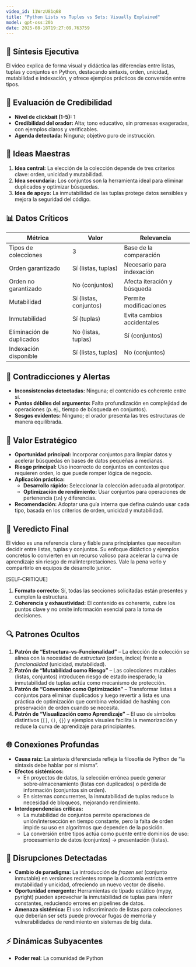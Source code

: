```yaml
---
video_id: 11WrzU81q68
title: "Python Lists vs Tuples vs Sets: Visually Explained"
model: gpt-oss:20b
date: 2025-08-18T19:27:09.763759
---
```


## 📌 Síntesis Ejecutiva  
El video explica de forma visual y didáctica las diferencias entre listas, tuplas y conjuntos en Python, destacando sintaxis, orden, unicidad, mutabilidad e indexación, y ofrece ejemplos prácticos de conversión entre tipos.

## 🎯 Evaluación de Credibilidad  
- **Nivel de clickbait (1-5):** 1  
- **Credibilidad del orador:** Alta; tono educativo, sin promesas exageradas, con ejemplos claros y verificables.  
- **Agenda detectada:** Ninguna; objetivo puro de instrucción.

## 🔑 Ideas Maestras  
1. **Idea central:** La elección de la colección depende de tres criterios clave: orden, unicidad y mutabilidad.  
2. **Idea secundaria:** Los conjuntos son la herramienta ideal para eliminar duplicados y optimizar búsquedas.  
3. **Idea de apoyo:** La inmutabilidad de las tuplas protege datos sensibles y mejora la seguridad del código.

## 📊 Datos Críticos  
| Métrica                     | Valor | Relevancia                                 |
|-----------------------------|-------|--------------------------------------------|
| Tipos de colecciones        | 3     | Base de la comparación                     |
| Orden garantizado           | Sí (listas, tuplas) | Necesario para indexación |
| Orden no garantizado        | No (conjuntos) | Afecta iteración y búsqueda |
| Mutabilidad                 | Sí (listas, conjuntos) | Permite modificaciones |
| Inmutabilidad               | Sí (tuplas) | Evita cambios accidentales |
| Eliminación de duplicados   | No (listas, tuplas) | Sí (conjuntos) |  
| Indexación disponible      | Sí (listas, tuplas) | No (conjuntos) |

## 🚨 Contradicciones y Alertas  
- **Inconsistencias detectadas:** Ninguna; el contenido es coherente entre sí.  
- **Puntos débiles del argumento:** Falta profundización en complejidad de operaciones (p. ej., tiempo de búsqueda en conjuntos).  
- **Sesgos evidentes:** Ninguno; el orador presenta las tres estructuras de manera equilibrada.

## 💼 Valor Estratégico  
- **Oportunidad principal:** Incorporar conjuntos para limpiar datos y acelerar búsquedas en bases de datos pequeñas a medianas.  
- **Riesgo principal:** Uso incorrecto de conjuntos en contextos que requieren orden, lo que puede romper lógica de negocio.  
- **Aplicación práctica:**  
  - **Desarrollo rápido:** Seleccionar la colección adecuada al prototipar.  
  - **Optimización de rendimiento:** Usar conjuntos para operaciones de pertenencia (`in`) y diferencias.  
- **Recomendación:** Adoptar una guía interna que defina cuándo usar cada tipo, basada en los criterios de orden, unicidad y mutabilidad.

## 🏁 Veredicto Final  
El video es una referencia clara y fiable para principiantes que necesitan decidir entre listas, tuplas y conjuntos. Su enfoque didáctico y ejemplos concretos lo convierten en un recurso valioso para acelerar la curva de aprendizaje sin riesgo de malinterpretaciones. Vale la pena verlo y compartirlo en equipos de desarrollo junior.

[SELF‑CRITIQUE]  
1. **Formato correcto:** Sí, todas las secciones solicitadas están presentes y cumplen la estructura.  
2. **Coherencia y exhaustividad:** El contenido es coherente, cubre los puntos clave y no omite información esencial para la toma de decisiones.

## 🔍 Patrones Ocultos
1. **Patrón de “Estructura‑vs‑Funcionalidad”** – La elección de colección se alinea con la necesidad de *estructura* (orden, índice) frente a *funcionalidad* (unicidad, mutabilidad).  
2. **Patrón de “Mutabilidad como Riesgo”** – Las colecciones mutables (listas, conjuntos) introducen riesgo de estado inesperado; la inmutabilidad de tuplas actúa como mecanismo de protección.  
3. **Patrón de “Conversión como Optimización”** – Transformar listas a conjuntos para eliminar duplicados y luego revertir a lista es una práctica de optimización que combina velocidad de hashing con preservación de orden cuando se necesita.  
4. **Patrón de “Visualización como Aprendizaje”** – El uso de símbolos distintivos (`[]`, `()`, `{}`) y ejemplos visuales facilita la memorización y reduce la curva de aprendizaje para principiantes.  

## 🌐 Conexiones Profundas
- **Causa raíz:** La sintaxis diferenciada refleja la filosofía de Python de “la sintaxis debe hablar por sí misma”.  
- **Efectos sistémicos:**  
  - En proyectos de datos, la selección errónea puede generar sobre‑almacenamiento (listas con duplicados) o pérdida de información (conjuntos sin orden).  
  - En sistemas concurrentes, la inmutabilidad de tuplas reduce la necesidad de bloqueos, mejorando rendimiento.  
- **Interdependencias críticas:**  
  - La mutabilidad de conjuntos permite operaciones de unión/intersección en tiempo constante, pero la falta de orden impide su uso en algoritmos que dependen de la posición.  
  - La conversión entre tipos actúa como puente entre dominios de uso: procesamiento de datos (conjuntos) → presentación (listas).  

## 🚀 Disrupciones Detectadas
- **Cambio de paradigma:** La introducción de *frozen set* (conjunto inmutable) en versiones recientes rompe la dicotomía estricta entre mutabilidad y unicidad, ofreciendo un nuevo vector de diseño.  
- **Oportunidad emergente:** Herramientas de tipado estático (mypy, pyright) pueden aprovechar la inmutabilidad de tuplas para inferir constantes, reduciendo errores en pipelines de datos.  
- **Amenaza sistémica:** El uso indiscriminado de listas para colecciones que deberían ser sets puede provocar fugas de memoria y vulnerabilidades de rendimiento en sistemas de big data.  

## ⚡ Dinámicas Subyacentes
- **Poder real:** La comunidad de Python